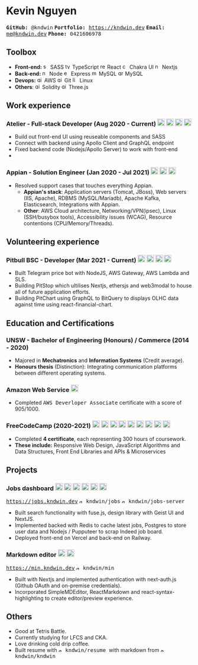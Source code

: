 # Kevin Nguyen
  <kbd> **GitHub:** @kndwin</kbd>
  <kbd> **Portfolio:** https://kndwin.dev</kbd>
  <kbd> **Email:** me@kndwin.dev</kbd>
  <kbd> **Phone:** 0421606978 </kbd>

## Toolbox
- **Front-end:** 
  <img src="https://simpleicons.org/icons/sass.svg" alt="sass" height="15px"/> SASS
  <img src="https://simpleicons.org/icons/typescript.svg" alt="typescript" height="15px"/> TypeScript
  <img src="https://simpleicons.org/icons/react.svg" alt="react" height="15px"/> React
  <img src="https://simpleicons.org/icons/chakraui.svg" alt="chakraui" height="15px"/> Chakra UI
  <img src="https://simpleicons.org/icons/nextdotjs.svg" alt="nextjs" height="15px"/> Nextjs
- **Back-end:** 
  <img src="https://simpleicons.org/icons/nodedotjs.svg" alt="nodejs" height="15px"/> Node
  <img src="https://simpleicons.org/icons/express.svg" alt="express" height="15px"/> Express
  <img src="https://simpleicons.org/icons/mysql.svg" alt="mysql" height="15px"/> MySQL
  <img src="https://simpleicons.org/icons/graphql.svg" alt="graphql" height="15px"/> MySQL
- **Devops:** 
  <img src="https://simpleicons.org/icons/amazonaws.svg" alt="git" height="15px"/> AWS
  <img src="https://simpleicons.org/icons/git.svg" alt="git" height="15px"/> Git
  <img src="https://simpleicons.org/icons/linux.svg" alt="linux" height="15px"/> Linux
- **Others**: 
  <img src="https://simpleicons.org/icons/solidity.svg" alt="git" height="15px"/> Solidity
  <img src="https://simpleicons.org/icons/threedotjs.svg" alt="git" height="15px"/> Three.js

## Work experience
### Atelier - Full-stack Developer (Aug 2020 - Current) <img src="https://simpleicons.org/icons/nextdotjs.svg" alt="nextjs" height="20px"/> <img src="https://simpleicons.org/icons/graphql.svg" alt="git" height="20px"/> <img src="https://simpleicons.org/icons/nodejs.svg" alt="nodejs" height="20px"/> <img src="https://simpleicons.org/icons/sass.svg" alt="sass" height="20px"/>
- Build out front-end UI using reuseable components and SASS
- Connect with backend using Apollo Client and GraphQL endpoint
- Fixed backend code (Nodejs/Apollo Server) to work with front-end
- 
### Appian - Solution Engineer (Jan 2020 - Jul 2021) <img src="https://simpleicons.org/icons/linux.svg" alt="linux" height="20px"/> <img src="https://simpleicons.org/icons/amazonaws.svg" alt="git" height="20px"/> <img src="https://simpleicons.org/icons/gnubash.svg" alt="linux" height="20px"/>
- Resolved support cases that touches everything Appian.
	- **Appian's stack**: Application servers (Tomcat, JBoss), Web servers (IIS, Apache), 
		RDBMS (MySQL/Mariadb), Apache Kafka, Elasticsearch, Integrations with Appian.
	- **Other**: AWS Cloud architecture, Networking/VPN(ipsec), Linux (SSH/busybox tools), Accessibility issues (WCAG), Resource contentions (CPU/Memory/Threads).

## Volunteering experience
### Pitbull BSC - Developer (Mar 2021 - Current) <img src="https://simpleicons.org/icons/nodedotjs.svg" alt="nodejs" height="20px"/> <img src="https://simpleicons.org/icons/solidity.svg" alt="solidity" height="20px"/> <img src="https://simpleicons.org/icons/nextdotjs.svg" alt="nextjs" height="20px"/> <img src="https://simpleicons.org/icons/amazonaws.svg" alt="amazonaws" height="20px"/>  
- Built Telegram price bot with NodeJS, AWS Gateway, AWS Lambda and SLS.
- Building PitStop which ultilises Nextjs, ethersjs and web3modal to house all of future application efforts.
- Building PitChart using GraphQL to BitQuery to displays OLHC data against time using react-financial-chart.

## Education and Certifications
###  UNSW - Bachelor of Engineering (Honours) / Commerce (2014 - 2020)
- Majored in **Mechatronics** and **Information Systems** (Credit average).
- **Honours thesis** (Distinction): Integrating communication platforms between different operating systems.

### Amazon Web Service <img src="https://simpleicons.org/icons/amazonaws.svg" alt="amazonaws" height="20px"/>
- Completed <kbd>AWS Deverloper Associate</kbd> certificate with a score of 905/1000.

### FreeCodeCamp (2020-2021) <img src="https://simpleicons.org/icons/html5.svg" alt="html5" height="20px"/> <img src="https://simpleicons.org/icons/css3.svg" alt="css3" height="20px"/> <img src="https://simpleicons.org/icons/javascript.svg" alt="typescript" height="20px"/> <img src="https://simpleicons.org/icons/react.svg" alt="react" height="20px"/>  <img src="https://simpleicons.org/icons/redux.svg" alt="nextjs" height="20px"/>  <img src="https://simpleicons.org/icons/bootstrap.svg" alt="react" height="20px"/>  <img src="https://simpleicons.org/icons/nodedotjs.svg" alt="nodejs" height="20px"/> <img src="https://simpleicons.org/icons/express.svg" alt="express" height="20px"/> <img src="https://simpleicons.org/icons/mongodb.svg" alt="mysql" height="20px"/>
- Completed **4 certificate**, each representing 300 hours of coursework.
- **These include:** Responsive Web Design, JavaScript Algorithms and Data Structures, Front End Libraries and APIs & Microservices

<div style="page-break-before: always"></div>
<div style="page-break-after: always"></div>

## Projects
### Jobs dashboard <img src="https://simpleicons.org/icons/nextdotjs.svg" alt="nextjs" height="20px"></img> <img src="https://simpleicons.org/icons/sass.svg" alt="nodejs" height="20px"/> <img src="https://simpleicons.org/icons/nodedotjs.svg" alt="nodejs" height="20px"/> <img src="https://simpleicons.org/icons/postgresql.svg" alt="nodejs" height="20px"/> <img src="https://simpleicons.org/icons/express.svg" alt="express" height="20px"/> <img src="https://simpleicons.org/icons/redis.svg" alt="redis" height="20px"/>
<kbd>https://jobs.kndwin.dev</kbd> <kbd><img src="https://simpleicons.org/icons/github.svg" alt="github" height="10px"/> kndwin/jobs</kbd> <kbd><img src="https://simpleicons.org/icons/github.svg" alt="github" height="10px"/> kndwin/jobs-server</kbd>
  - Built search functionality with fuse.js, design library with Geist UI and NextJS.
  - Implemented backed with Redis to cache latest jobs, Postgres to store user data and Nodejs / Pupputeer to scrap Indeed job board.
  - Deployed front-end on Vercel and back-end on Railway.

### Markdown editor <img src="https://simpleicons.org/icons/nextdotjs.svg" alt="nextjs" height="20px"></img> <img src="https://simpleicons.org/icons/sass.svg" alt="nodejs" height="20px"/>  
<kbd>https://min.kndwin.dev</kbd> <kbd><img src="https://simpleicons.org/icons/github.svg" alt="github" height="10px"/> kndwin/min</kbd>
  - Built with Nextjs and implemented authentication with next-auth.js (Github OAuth and on-premise credentials).
  - Incorporated SimpleMDEditor, ReactMarkdown and react-syntax-highlighting to create editor/preview experience.

## Others
- Good at Tetris Battle.
- Currently studying for LFCS and CKA.
- Love drinking cold drip coffee.
-  Built resume with 
<kbd> <img src="https://simpleicons.org/icons/github.svg" alt="github" height="10px"/> kndwin/resume </kbd> with markdown from  <kbd> <img src="https://simpleicons.org/icons/github.svg" alt="github" height="10px"/> kndwin/kndwin </kbd>

